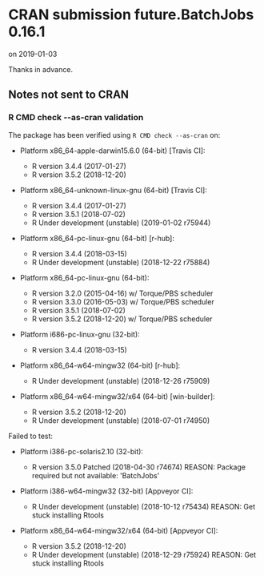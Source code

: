 # CRAN submission future.BatchJobs 0.16.1

on 2019-01-03

Thanks in advance.


## Notes not sent to CRAN

### R CMD check --as-cran validation

The package has been verified using `R CMD check --as-cran` on:

* Platform x86_64-apple-darwin15.6.0 (64-bit) [Travis CI]:
  - R version 3.4.4 (2017-01-27)
  - R version 3.5.2 (2018-12-20)

* Platform x86_64-unknown-linux-gnu (64-bit) [Travis CI]:
  - R version 3.4.4 (2017-01-27)
  - R version 3.5.1 (2018-07-02)
  - R Under development (unstable) (2019-01-02 r75944)

* Platform x86_64-pc-linux-gnu (64-bit) [r-hub]:
  - R version 3.4.4 (2018-03-15)
  - R Under development (unstable) (2018-12-22 r75884)
  
* Platform x86_64-pc-linux-gnu (64-bit):
  - R version 3.2.0 (2015-04-16) w/ Torque/PBS scheduler
  - R version 3.3.0 (2016-05-03) w/ Torque/PBS scheduler
  - R version 3.5.1 (2018-07-02)
  - R version 3.5.2 (2018-12-20) w/ Torque/PBS scheduler

* Platform i686-pc-linux-gnu (32-bit):
  - R version 3.4.4 (2018-03-15)

* Platform x86_64-w64-mingw32 (64-bit) [r-hub]:
  - R Under development (unstable) (2018-12-26 r75909)

* Platform x86_64-w64-mingw32/x64 (64-bit) [win-builder]:
  - R version 3.5.2 (2018-12-20)
  - R Under development (unstable) (2018-07-01 r74950)


Failed to test:

* Platform i386-pc-solaris2.10 (32-bit):
  - R version 3.5.0 Patched (2018-04-30 r74674)
  REASON: Package required but not available: 'BatchJobs'
  
* Platform i386-w64-mingw32 (32-bit) [Appveyor CI]:
  - R Under development (unstable) (2018-10-12 r75434)
  REASON: Get stuck installing Rtools

* Platform x86_64-w64-mingw32/x64 (64-bit) [Appveyor CI]:
  - R version 3.5.2 (2018-12-20)
  - R Under development (unstable) (2018-12-29 r75924)
  REASON: Get stuck installing Rtools
